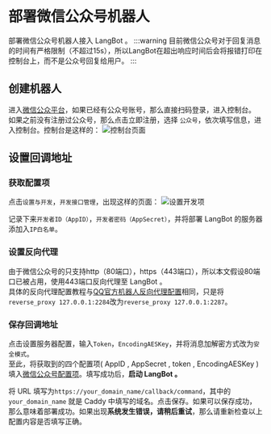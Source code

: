 # 部署微信公众号机器人

部署微信公众号机器人接入 LangBot 。
:::warning 
目前微信公众号对于回复消息的时间有严格限制（不超过15s），所以LangBot在超出响应时间后会将报错打印在控制台上，而不是公众号回复给用户。
:::

## 创建机器人

进入[微信公众平台](https://mp.weixin.qq.com/)，如果已经有公众号账号，那么直接扫码登录，进入控制台。
如果之前没有注册过公众号，那么点击立即注册，选择 `公众号`，依次填写信息，进入控制台。控制台是这样的：
![控制台页面](/assets/image/oa1.png)


## 设置回调地址

### 获取配置项 

点击`设置与开发`，`开发接口管理`，出现这样的页面：
![设置开发项](/assets/image/oa2.png)

记录下来`开发者ID（AppID）`，`开发者密码（AppSecret）`，并将部署 LangBot 的服务器添加入`IP白名单`。

### 设置反向代理

由于微信公众号的只支持http（80端口），https（443端口），所以本文假设80端口已被占用，使用443端口反向代理至 LangBot 。<br>
具体的反向代理配置教程与[QQ官方机器人反向代理配置](/deploy/platforms/qq/official_webhook.md#操作caddy流程)相同，只是将`reverse_proxy 127.0.0.1:2284`改为`reverse_proxy 127.0.0.1:2287`。

### 保存回调地址

点击设置服务器配置，输入`Token`，`EncodingAESKey`，并将消息加解密方式改为`安全模式`。<br>
至此，将获取到的四个配置项( AppID , AppSecret , token , EncodingAESKey )填入[微信公众号配置项](/deploy/quick-config/config.md#微信公众号适配器)。填写成功后，**启动 LangBot 。**<br>

将 URL 填写为`https://your_domain_name/callback/command`，其中的 `your_domain_name` 就是 Caddy 中填写的域名。点击保存。如果可以保存成功，那么意味着部署成功。如果出现**系统发生错误，请稍后重试**，那么请重新检查以上配置内容是否填写正确。

